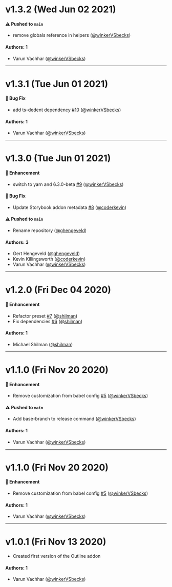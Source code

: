 # v1.3.2 (Wed Jun 02 2021)

#### ⚠️ Pushed to `main`

- remove globals reference in helpers ([@winkerVSbecks](https://github.com/winkerVSbecks))

#### Authors: 1

- Varun Vachhar ([@winkerVSbecks](https://github.com/winkerVSbecks))

---

# v1.3.1 (Tue Jun 01 2021)

#### 🐛 Bug Fix

- add ts-dedent dependency [#10](https://github.com/chromaui/storybook-addon-outline/pull/10) ([@winkerVSbecks](https://github.com/winkerVSbecks))

#### Authors: 1

- Varun Vachhar ([@winkerVSbecks](https://github.com/winkerVSbecks))

---

# v1.3.0 (Tue Jun 01 2021)

#### 🚀 Enhancement

- switch to yarn and 6.3.0-beta [#9](https://github.com/chromaui/storybook-addon-outline/pull/9) ([@winkerVSbecks](https://github.com/winkerVSbecks))

#### 🐛 Bug Fix

- Update Storybook addon metadata [#8](https://github.com/chromaui/storybook-addon-outline/pull/8) ([@coderkevin](https://github.com/coderkevin))

#### ⚠️ Pushed to `main`

- Rename repository ([@ghengeveld](https://github.com/ghengeveld))

#### Authors: 3

- Gert Hengeveld ([@ghengeveld](https://github.com/ghengeveld))
- Kevin Killingsworth ([@coderkevin](https://github.com/coderkevin))
- Varun Vachhar ([@winkerVSbecks](https://github.com/winkerVSbecks))

---

# v1.2.0 (Fri Dec 04 2020)

#### 🚀 Enhancement

- Refactor preset [#7](https://github.com/chromaui/storybook-addon-outline/pull/7) ([@shilman](https://github.com/shilman))
- Fix dependencies [#6](https://github.com/chromaui/storybook-addon-outline/pull/6) ([@shilman](https://github.com/shilman))

#### Authors: 1

- Michael Shilman ([@shilman](https://github.com/shilman))

---

# v1.1.0 (Fri Nov 20 2020)

#### 🚀 Enhancement

- Remove customization from babel config [#5](https://github.com/chromaui/storybook-addon-outline/pull/5) ([@winkerVSbecks](https://github.com/winkerVSbecks))

#### ⚠️ Pushed to `main`

- Add base-branch to release command ([@winkerVSbecks](https://github.com/winkerVSbecks))

#### Authors: 1

- Varun Vachhar ([@winkerVSbecks](https://github.com/winkerVSbecks))

---

# v1.1.0 (Fri Nov 20 2020)

#### 🚀 Enhancement

- Remove customization from babel config [#5](https://github.com/chromaui/storybook-addon-outline/pull/5) ([@winkerVSbecks](https://github.com/winkerVSbecks))

#### Authors: 1

- Varun Vachhar ([@winkerVSbecks](https://github.com/winkerVSbecks))

---

# v1.0.1 (Fri Nov 13 2020)

- Created first version of the Outline addon

#### Authors: 1

- Varun Vachhar ([@winkerVSbecks](https://github.com/winkerVSbecks))
